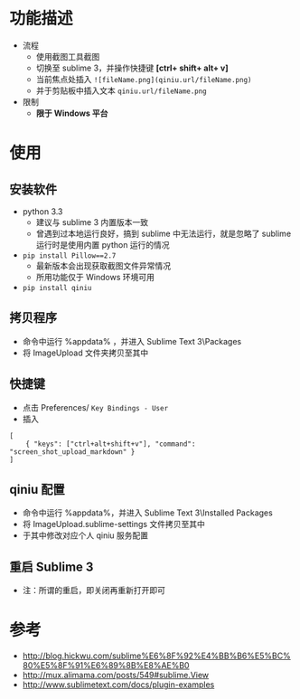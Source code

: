 
# 功能描述
- 流程
	- 使用截图工具截图
	- 切换至 sublime 3，并操作快捷键 **[ctrl+ shift+ alt+ v]**
	- 当前焦点处插入 `![fileName.png](qiniu.url/fileName.png)`
	- 并于剪贴板中插入文本 `qiniu.url/fileName.png`
- 限制
	- **限于 Windows 平台**


# 使用
## 安装软件
- python 3.3 
	- 建议与 sublime 3 内置版本一致
	- 曾遇到过本地运行良好，搞到 sublime 中无法运行，就是忽略了 sublime 运行时是使用内置 python 运行的情况
- `pip install Pillow==2.7 `
	- 最新版本会出现获取截图文件异常情况
	- 所用功能仅于 Windows 环境可用
- `pip install qiniu`

## 拷贝程序
- 命令中运行 %appdata%
，并进入 Sublime Text 3\Packages
- 将 ImageUpload 文件夹拷贝至其中

## 快捷键
- 点击 Preferences/ `Key Bindings - User`
- 插入
```
[
	{ "keys": ["ctrl+alt+shift+v"], "command": "screen_shot_upload_markdown" }
]
```

## qiniu 配置
- 命令中运行 %appdata%，并进入 Sublime Text 3\Installed Packages
- 将 ImageUpload.sublime-settings 文件拷贝至其中
- 于其中修改对应个人 qiniu 服务配置

## 重启 Sublime 3
- 注：所谓的重启，即关闭再重新打开即可


# 参考
- http://blog.hickwu.com/sublime%E6%8F%92%E4%BB%B6%E5%BC%80%E5%8F%91%E6%89%8B%E8%AE%B0
- http://mux.alimama.com/posts/549#sublime.View
- http://www.sublimetext.com/docs/plugin-examples
